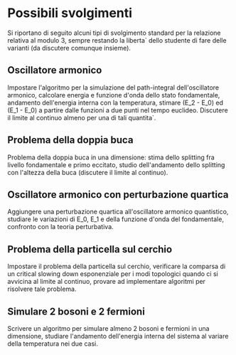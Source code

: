 # Possibili svolgimenti 
Si riportano di seguito alcuni tipi di svolgimento standard
per la relazione relativa al modulo 3, sempre restando
la liberta` dello studente di fare delle varianti 
(da discutere comunque insieme).

## Oscillatore armonico
Impostare l'algoritmo per la simulazione del path-integral 
dell'oscillatore armonico, calcolare energia e funzione d'onda
dello stato fondamentale, andamento dell'energia interna
con la temperatura, stimare (E_2 - E_0) ed (E_1 - E_0) 
a partire dalle funzioni a due punti nel tempo euclideo.
Discutere il limite al continuo almeno per una di tali quantita`.

## Problema della doppia buca
Problema della doppia buca in una dimensione: stima dello splitting
fra livello fondamentale e primo eccitato, studio dell'andamento 
dello splitting con l'altezza della buca (discutere il limite
al continuo).

## Oscillatore armonico con perturbazione quartica
Aggiungere una perturbazione quartica all'oscillatore armonico 
quantistico, studiare le variazioni di E_0, E_1 e della funzione 
d'onda del fondamentale, confronto con la teoria perturbativa.

## Problema della particella sul cerchio
Impostare il problema della particella sul cerchio, verificare
la comparsa di un critical slowing down esponenziale per i modi
topologici quando ci si avvicina al limite al continuo, provare 
ad implementare algoritmi per risolvere tale problema. 

## Simulare 2 bosoni e 2 fermioni
Scrivere un algoritmo per simulare almeno 2 bosoni e fermioni
in una dimensione, studiare l'andamento dell'energia interna
del sistema al variare della temperatura nei due casi.
